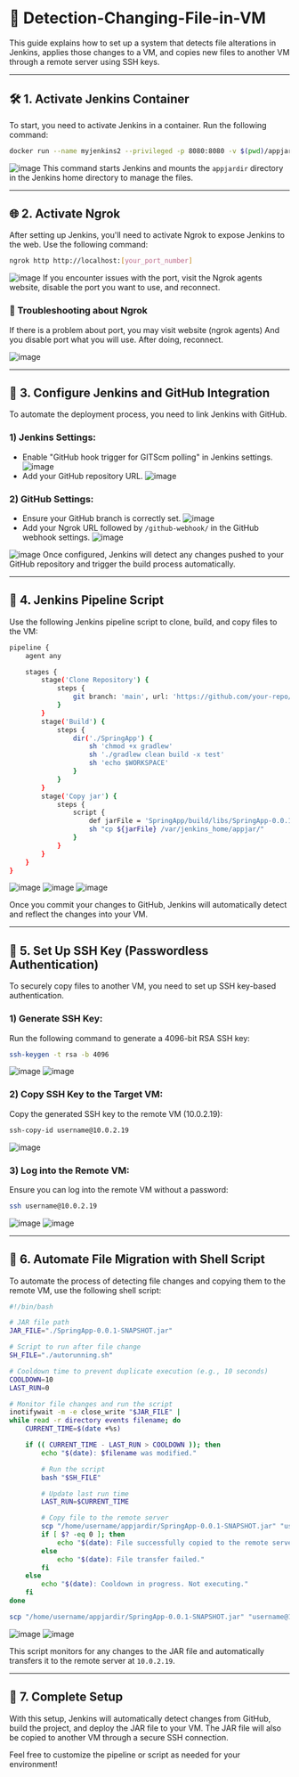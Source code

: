 
# 🚀 Detection-Changing-File-in-VM

This guide explains how to set up a system that detects file alterations in Jenkins, applies those changes to a VM, and copies new files to another VM through a remote server using SSH keys.

---

## 🛠 1. Activate Jenkins Container

To start, you need to activate Jenkins in a container. Run the following command:

```bash
docker run --name myjenkins2 --privileged -p 8080:8080 -v $(pwd)/appjardir:/var/jenkins_home/appjar jenkins/jenkins:lts-jdk17
```
![image](https://github.com/user-attachments/assets/a2005470-f3ce-4c9d-8a9e-05fcc7c22e8a)
This command starts Jenkins and mounts the `appjardir` directory in the Jenkins home directory to manage the files.

---

## 🌐 2. Activate Ngrok

After setting up Jenkins, you'll need to activate Ngrok to expose Jenkins to the web. Use the following command:

```bash
ngrok http http://localhost:[your_port_number]
```
![image](https://github.com/user-attachments/assets/97f2f828-21c8-451d-bde8-6a71df547160)
If you encounter issues with the port, visit the Ngrok agents website, disable the port you want to use, and reconnect.

### 🧰 Troubleshooting about Ngrok
  
If there is a problem about port, you may visit website (ngrok agents) And you disable port what you will use. After doing, reconnect.
    
![image](https://github.com/user-attachments/assets/e9f74b69-9c53-430d-892d-506bea832775)

---

## 🔗 3. Configure Jenkins and GitHub Integration

To automate the deployment process, you need to link Jenkins with GitHub.

### 1) Jenkins Settings:
- Enable "GitHub hook trigger for GITScm polling" in Jenkins settings.
![image](https://github.com/user-attachments/assets/6fba1711-973a-4f7a-9144-9a67c6e473f9)
- Add your GitHub repository URL.
![image](https://github.com/user-attachments/assets/e97d7499-a999-4085-8d30-4a70ff36e556)

### 2) GitHub Settings:
- Ensure your GitHub branch is correctly set.
![image](https://github.com/user-attachments/assets/1a203204-56e1-487c-95a1-ffe2de2ba218)
- Add your Ngrok URL followed by `/github-webhook/` in the GitHub webhook settings.
![image](https://github.com/user-attachments/assets/e6080130-f11a-4e1c-b4ae-dbb9119849d1)

![image](https://github.com/user-attachments/assets/f2aa966a-88d2-4dda-9873-36cd21dd5e7d)
Once configured, Jenkins will detect any changes pushed to your GitHub repository and trigger the build process automatically.

---

## 📝 4. Jenkins Pipeline Script

Use the following Jenkins pipeline script to clone, build, and copy files to the VM:

```bash
pipeline {
    agent any

    stages {
        stage('Clone Repository') {
            steps {
                git branch: 'main', url: 'https://github.com/your-repo/your-project.git'
            }
        }
        stage('Build') {
            steps {
                dir('./SpringApp') {
                    sh 'chmod +x gradlew'
                    sh './gradlew clean build -x test'
                    sh 'echo $WORKSPACE'
                }
            }
        }
        stage('Copy jar') {
            steps {
                script {
                    def jarFile = 'SpringApp/build/libs/SpringApp-0.0.1-SNAPSHOT.jar'
                    sh "cp ${jarFile} /var/jenkins_home/appjar/"
                }
            }
        }
    }
}
```
![image](https://github.com/user-attachments/assets/f7e32f2f-885a-405b-91d6-8996792f4dd4)
![image](https://github.com/user-attachments/assets/224fbd86-dd32-43ef-9bc0-bd840d132eae)
![image](https://github.com/user-attachments/assets/2904b03c-657e-43e5-a4b5-4f89512a4ded)

Once you commit your changes to GitHub, Jenkins will automatically detect and reflect the changes into your VM.

---

## 🔑 5. Set Up SSH Key (Passwordless Authentication)

To securely copy files to another VM, you need to set up SSH key-based authentication.

### 1) Generate SSH Key:
Run the following command to generate a 4096-bit RSA SSH key:

```bash
ssh-keygen -t rsa -b 4096
```
![image](https://github.com/user-attachments/assets/e6553af7-52ea-4135-808d-16a01fe3234f)
![image](https://github.com/user-attachments/assets/d6a04e4b-9b83-4cd6-86f9-5fafb0183f1b)

### 2) Copy SSH Key to the Target VM:
Copy the generated SSH key to the remote VM (10.0.2.19):

```bash
ssh-copy-id username@10.0.2.19
```
![image](https://github.com/user-attachments/assets/1854698d-e8a2-4f53-aecc-6e997d14202f)

### 3) Log into the Remote VM:
Ensure you can log into the remote VM without a password:

```bash
ssh username@10.0.2.19
```
![image](https://github.com/user-attachments/assets/fb27a5d2-ea5a-4e92-9399-d5023e540f14)
![image](https://github.com/user-attachments/assets/d171895e-7ea1-4f04-81b2-6fcad556fd96)

---

## 📂 6. Automate File Migration with Shell Script

To automate the process of detecting file changes and copying them to the remote VM, use the following shell script:

```bash
#!/bin/bash

# JAR file path
JAR_FILE="./SpringApp-0.0.1-SNAPSHOT.jar"

# Script to run after file change
SH_FILE="./autorunning.sh"

# Cooldown time to prevent duplicate execution (e.g., 10 seconds)
COOLDOWN=10
LAST_RUN=0

# Monitor file changes and run the script
inotifywait -m -e close_write "$JAR_FILE" |
while read -r directory events filename; do
    CURRENT_TIME=$(date +%s)

    if (( CURRENT_TIME - LAST_RUN > COOLDOWN )); then
        echo "$(date): $filename was modified."

        # Run the script
        bash "$SH_FILE"

        # Update last run time
        LAST_RUN=$CURRENT_TIME

        # Copy file to the remote server
        scp "/home/username/appjardir/SpringApp-0.0.1-SNAPSHOT.jar" "username@10.0.2.19:/home/username/appjardir2"
        if [ $? -eq 0 ]; then
            echo "$(date): File successfully copied to the remote server."
        else
            echo "$(date): File transfer failed."
        fi
    else
        echo "$(date): Cooldown in progress. Not executing."
    fi
done
```

```bash
scp "/home/username/appjardir/SpringApp-0.0.1-SNAPSHOT.jar" "username@10.0.2.19:/home/username/appjardir2"
```

![image](https://github.com/user-attachments/assets/f7e13efb-c9cd-4b79-8c8d-e16606c239c5)
![image](https://github.com/user-attachments/assets/954977ee-969a-4da4-a58d-4d33e8cc1603)

This script monitors for any changes to the JAR file and automatically transfers it to the remote server at `10.0.2.19`.

---

## 🎉 7. Complete Setup

With this setup, Jenkins will automatically detect changes from GitHub, build the project, and deploy the JAR file to your VM. The JAR file will also be copied to another VM through a secure SSH connection.

Feel free to customize the pipeline or script as needed for your environment!

